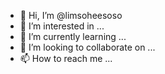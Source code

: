 - 👋 Hi, I’m @limsoheesoso
- 👀 I’m interested in ...
- 🌱 I’m currently learning ...
- 💞️ I’m looking to collaborate on ...
- 📫 How to reach me ...

<!---
limsoheesoso/limsoheesoso is a ✨ special ✨ repository because its `README.md` (this file) appears on your GitHub profile.
You can click the Preview link to take a look at your changes.
--->
